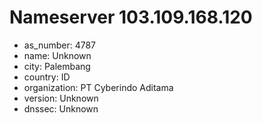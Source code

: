 # Nameserver 103.109.168.120

* as_number: 4787
* name: Unknown
* city: Palembang
* country: ID
* organization: PT Cyberindo Aditama
* version: Unknown
* dnssec: Unknown
